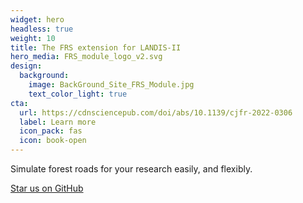 ```yaml
---
widget: hero
headless: true
weight: 10
title: The FRS extension for LANDIS-II
hero_media: FRS_module_logo_v2.svg
design:
  background:
    image: BackGround_Site_FRS_Module.jpg
    text_color_light: true
cta:
  url: https://cdnsciencepub.com/doi/abs/10.1139/cjfr-2022-0306
  label: Learn more
  icon_pack: fas
  icon: book-open
---
```


Simulate forest roads for your research easily, and flexibly.

<a class="github-button" href="https://github.com/Klemet/LANDIS-II-Forest-Roads-Simulation-extension" data-icon="octicon-star" data-size="large" data-show-count="true" aria-label="Star the FRS extension">Star us on GitHub</a><script async defer src="https://buttons.github.io/buttons.js"></script>